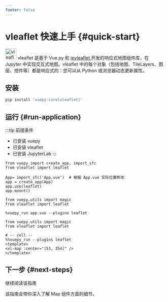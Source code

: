 ```yaml
---
footer: false
---
```


<script setup>
import { VTCodeGroup, VTCodeGroupTab } from '@vue/theme'
import { withBase } from 'vitepress'
</script>

# vleaflet 快速上手 {#quick-start}

<img style="display: inline; width: 35px" src="/images/vleaflet-logo.svg" alt="vleaflet-logo" width="50">
vleaflet 是基于 Vue.py 和 <a href='https://ipyleaflet.readthedocs.io/en/latest/index.html' target='_blank'>ipyleaflet </a> 开发的响应式地图组件库，在 Jupyter 中实现交互式地图。vleaflet 中的每个对象（包括地图、TileLayers、图层、控件等）都是响应式的：您可以从 Python 或浏览器动态更新属性。

## 安装

```sh
pip install 'vuepy-core[vleaflet]'
```

## 运行 {#run-application}

:::tip 前提条件

- 已安装 vuepy
- 已安装 vleaflet
- 已安装 JupyterLab
  :::

<VTCodeGroup>
  <VTCodeGroupTab label="use 插件方式">

  ```python{2,6}
from vuepy import create_app, import_sfc
from vleaflet import leaflet

App= import_sfc('App.vue')  # 根据 App.vue 实际位置修改
app = create_app(App)
app.use(leaflet)
app.mount()
  ```

  </VTCodeGroupTab>

  <VTCodeGroupTab label="%vuepy_run">

  ```python{2,4}
from vuepy.utils import magic
from vleaflet import leaflet

%vuepy_run app.vue --plugins leaflet
  ```

  </VTCodeGroupTab>

  <VTCodeGroupTab label="%%vuepy_run">

  ```python{2,5}
from vuepy.utils import magic
from vleaflet import leaflet

# -- cell --
%%vuepy_run --plugins leaflet
<template>
  <vl-map :center="[53, 354]" />
</template>
  ```

  </VTCodeGroupTab>

</VTCodeGroup>

## 下一步 {#next-steps}

[//]: # (如果你尚未阅读[Map 地图组件]&#40;/vleaflet/map&#41;，我们强烈推荐你在移步到后续文档之前返回去阅读一下。)

<div class="vt-box-container next-steps">

  <a class="vt-box" :href="withBase('/vleaflet/map')">
    <p class="next-steps-link">继续阅读该指南</p>
    <p class="next-steps-caption">该指南会带你深入了解 Map 组件方面的细节。</p>
  </a>

</div>
